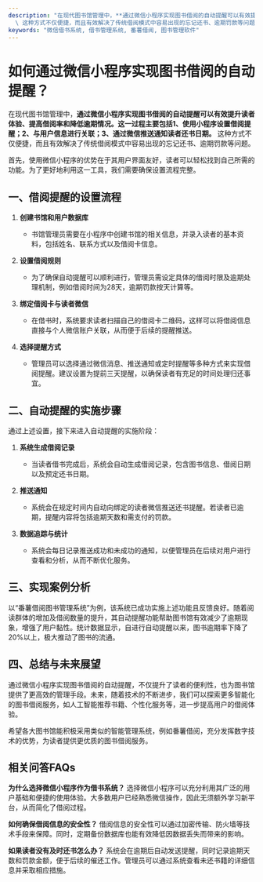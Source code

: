 ```yaml
---
description: "在现代图书馆管理中，**通过微信小程序实现图书借阅的自动提醒可以有效提升读者体验、提高借阅率和降低逾期情况。这一过程主要包括1、使用小程序设置借阅提醒；2、与用户信息进行关联；3、通过微信推送通知读者还书日期。**\
  \ 这种方式不仅便捷，而且有效解决了传统借阅模式中容易出现的忘记还书、逾期罚款等问题。"
keywords: "微信借书系统, 借书管理系统, 番薯借阅, 图书管理软件"
---
```

# 如何通过微信小程序实现图书借阅的自动提醒？

在现代图书馆管理中，**通过微信小程序实现图书借阅的自动提醒可以有效提升读者体验、提高借阅率和降低逾期情况。这一过程主要包括1、使用小程序设置借阅提醒；2、与用户信息进行关联；3、通过微信推送通知读者还书日期。** 这种方式不仅便捷，而且有效解决了传统借阅模式中容易出现的忘记还书、逾期罚款等问题。

首先，使用微信小程序的优势在于其用户界面友好，读者可以轻松找到自己所需的功能。为了更好地利用这一工具，我们需要确保设置流程完整。

## **一、借阅提醒的设置流程**

1. **创建书馆和用户数据库**
   - 书馆管理员需要在小程序中创建书馆的相关信息，并录入读者的基本资料，包括姓名、联系方式以及借阅卡信息。

2. **设置借阅规则**
   - 为了确保自动提醒可以顺利进行，管理员需设定具体的借阅时限及逾期处理机制，例如借阅时间为28天，逾期罚款按天计算等。

3. **绑定借阅卡与读者微信**
   - 在借书时，系统要求读者扫描自己的借阅卡二维码，这样可以将借阅信息直接与个人微信账户关联，从而便于后续的提醒推送。

4. **选择提醒方式**
   - 管理员可以选择通过微信消息、推送通知或定时提醒等多种方式来实现借阅提醒。建议设置为提前三天提醒，以确保读者有充足的时间处理归还事宜。

## **二、自动提醒的实施步骤**

通过上述设置，接下来进入自动提醒的实施阶段：

1. **系统生成借阅记录**
   - 当读者借书完成后，系统会自动生成借阅记录，包含图书信息、借阅日期以及预定还书日期。

2. **推送通知**
   - 系统会在规定时间内自动向绑定的读者微信推送还书提醒。若读者已逾期，提醒内容将包括逾期天数和需支付的罚款。

3. **数据追踪与统计**
   - 系统会每日记录推送成功和未成功的通知，以便管理员在后续对用户进行查看和分析，从而不断优化服务。

## **三、实现案例分析**

以“番薯借阅图书管理系统”为例，该系统已成功实施上述功能且反馈良好。随着阅读群体的增加及借阅数量的提升，其自动提醒功能帮助图书馆有效减少了逾期现象，增强了用户黏性。统计数据显示，自进行自动提醒以来，图书逾期率下降了20%以上，极大推动了图书的流通。

## **四、总结与未来展望**

通过微信小程序实现图书借阅的自动提醒，不仅提升了读者的便利性，也为图书馆提供了更高效的管理手段。未来，随着技术的不断进步，我们可以探索更多智能化的图书借阅服务，如人工智能推荐书籍、个性化服务等，进一步提高用户的借阅体验。

希望各大图书馆能积极采用类似的智能管理系统，例如番薯借阅，充分发挥数字技术的优势，为读者提供更优质的图书借阅服务。

## 相关问答FAQs

**为什么选择微信小程序作为借书系统？**
选择微信小程序可以充分利用其广泛的用户基础和便捷的使用体验。大多数用户已经熟悉微信操作，因此无须额外学习新平台，从而简化了借阅过程。

**如何确保借阅信息的安全性？**
借阅信息的安全性可以通过加密传输、防火墙等技术手段来保障。同时，定期备份数据库也能有效降低因数据丢失而带来的影响。

**如果读者没有及时还书怎么办？**
系统会在逾期后自动发送提醒，同时记录逾期天数和罚款金额，便于后续的催还工作。管理员可以通过系统查看未还书籍的详细信息并采取相应措施。
